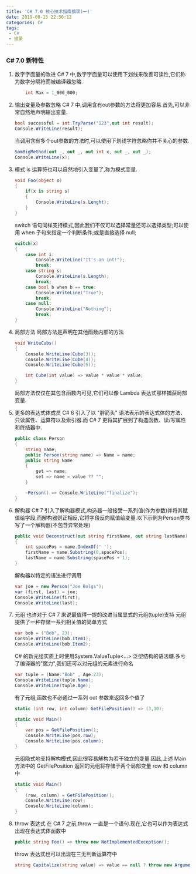 ```yaml
---
title: 'C# 7.0 核心技术指南摘录(一)'
date: 2019-08-15 22:56:12
categories: C#
tags:
 - C#
 - 摘录
---
```

### C# 7.0 新特性

1. 数字字面量的改进
    C# 7 中,数字字面量可以使用下划线来改善可读性,它们称为数字分隔符而被编译器忽略.

    ```cs
        int Max = 1_000_000;
    ```
    <!--more-->

2. 输出变量及参数忽略
    C# 7 中,调用含有out参数的方法将更加容易.首先,可以非常自然地声明输出变量.

    ```cs
    bool successful = int.TryParse("123",out int result);
    Console.WriteLine(result);
    ```

    当调用含有多个out参数的方法时,可以使用下划线字符忽略你并不关心的参数.

    ```cs
    SomBigMethod(out _, out _, out int x, out _, out _);
    Console.WriteLine(x);
    ```

3. 模式
    is 运算符也可以自然地引入变量了,称为模式变量.

    ```cs
    void Foo(object o)
    {
        if(x is string s)
        {
            Console.WriteLine(s.Lenght);
        }
    }
    ```

    switch 语句同样支持模式,因此我们不仅可以选择常量还可以选择类型;可以使用 when 子句来指定一个判断条件;或是直接选择 null;

    ```cs
    switch(x)
    {
        case int i:
            Console.WriteLine("It's an int!");
            break;
        case string s:
            Console.WriteLine(s.Length);
            break;
        case bool b when b == true:
            Console.WriteLine("True");
            break;
        case null:
            Console.WriteLine("Nothing");
            break;
    }
    ```

4. 局部方法
    局部方法是声明在其他函数内部的方法

    ```cs
    void WriteCubs()
    {
        Console.WriteLine(Cube(3));
        Console.WriteLine(Cube(4));
        Console.WriteLine(Cube(5));

        int Cube(int value) => value * value * value;
    }
    ```

    局部方法仅仅在其包含函数内可见,它们可以像 Lambda 表达式那样捕获局部变量.

5. 更多的表达式体成员
    C# 6 引入了以 "胖箭头" 语法表示的表达式体的方法、只读属性、运算符以及索引器.而 C# 7 更将其扩展到了构造函数、读/写属性和终结器中.

    ```cs
    public class Person
    {
        string name;
        public Person(string name) => Name = name;
        public string Name
        {
            get => name;
            set => name = value ?? "";
        }

        ~Person() => Console.WriteLine("finalize");
    }
    ```

6. 解构器
    C# 7 引入了解构器模式,构造器一般接受一系列值(作为参数)并将其赋值给字段,而解构器则正相反,它将字段反向赋值给变量.以下示例为Person类书写了一个解构器(不包含异常处理)

    ```cs
    public void Deconstruct(out string firstName, out string lastName)
    {
        int spacePos = name.IndexOf(' ');
        firstName = name.Substring(0,spacePos);
        lastName = name.Substring(spacePos + 1);
    }
    ```

    解构器以特定的语法进行调用

    ```cs
    var joe = new Person("Joe Bolgs");
    var (first, last) = joe;
    Console.WriteLine(first);
    Console.WriteLine(last);
    ```

7. 元组
    也许对于 C# 7 来说最值得一提的改进当属显式的元组(tuple)支持
    元组提供了一种存储一系列相关值的简单方式

    ```cs
    var bob = ("Bob", 23);
    Console.WriteLine(bob.Item1);
    Console.WriteLine(bob.Item2);
    ```

    C# 的新元组实质上时使用System.ValueTuple<...> 泛型结构的语法糖.多亏了编译器的"魔力",我们还可以对元组的元素进行命名

    ```cs
    var tuple = (Name:"Bob" , Age:23);
    Console.WriteLine(tuple.Name);
    Console.WriteLine(tuple.Age);
    ```

    有了元组,函数也不必通过一系列 out 参数来返回多个值了

    ```cs
    static (int row, int column) GetFilePosition() => (3,10);

    static void Main()
    {
        var pos = GetFilePosition();
        Console.WriteLine(pos.row);
        Console.WriteLine(pos.column);
    }
    ```

    元组隐式地支持解构模式,因此很容易解构为若干独立的变量.因此,上述 Main 方法中的 GetFilePosition 返回的元组将存储于两个局部变量 row 和 column 中

    ```cs
    static void Main()
    {
        (row, column) = GetFilePosition();
        Console.WriteLine(row);
        Console.WriteLine(column);
    }
    ```

8. throw 表达式
    在 C# 7 之前,throw 一直是一个语句.现在,它也可以作为表达式出现在表达式体函数中

    ```cs
    public string Foo() => throw new NotImplementedException();
    ```

    throw 表达式也可以出现在三无判断运算符中

    ```cs
    string Capitalize(string value) => value == null ? throw new ArgumentException("value") : value == "" ? "" : char.ToUpper(value[0]) + value.Substring(1);
    ```
